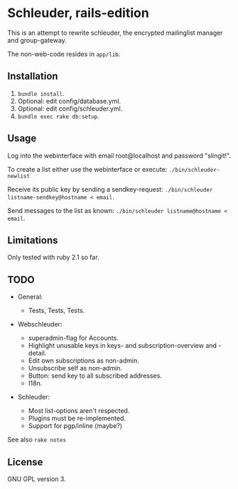 # Schleuder, rails-edition

This is an attempt to rewrite schleuder, the encrypted mailinglist manager and
group-gateway.

The non-web-code resides in `app/lib`.

##  Installation

1. `bundle install`.
1. Optional: edit config/database.yml.
1. Optional: edit config/schleuder.yml.
1. `bundle exec rake db:setup`.


## Usage

Log into the webinterface with email root@localhost and password "slingit!".

To create a list either use the webinterface or execute:
`./bin/schleuder-newlist`

Receive its public key by sending a sendkey-request: `./bin/schleuder listname-sendkey@hostname < email`.

Send messages to the list as known: `./bin/schleuder listname@hostname < email`.


## Limitations

Only tested with ruby 2.1 so far.


## TODO

 * General:
   * Tests, Tests, Tests.

 * Webschleuder:

   * superadmin-flag for Accounts.
   * Highlight unusable keys in keys- and subscription-overview and -detail.
   * Edit own subscriptions as non-admin.
   * Unsubscribe self as non-admin.
   * Button: send key to all subscribed addresses.
   * I18n.

* Schleuder:

   * Most list-options aren't respected.
   * Plugins must be re-implemented.
   * Support for pgp/inline (maybe?)


See also `rake notes`


## License

GNU GPL version 3.
